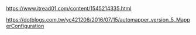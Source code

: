 <https://www.itread01.com/content/1545214335.html>

<https://dotblogs.com.tw/yc421206/2016/07/15/automapper_version_5_MapperConfiguration>